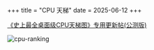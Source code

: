 +++
title = "CPU 天梯"
date = 2025-06-12
+++

[《史上最全桌面级CPU天梯图》专用更新帖(公测版)](https://tieba.baidu.com/p/5005825360)

![cpu-ranking](/img/cpu-ranking.avif)
